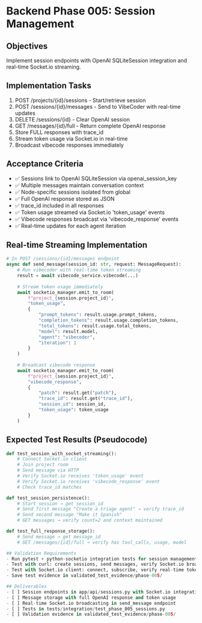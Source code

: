 # Backend Phase 005: Session Management

## Objectives
Implement session endpoints with OpenAI SQLiteSession integration and real-time Socket.io streaming.

## Implementation Tasks
1. POST /projects/{id}/sessions - Start/retrieve session
2. POST /sessions/{id}/messages - Send to VibeCoder with real-time updates
3. DELETE /sessions/{id} - Clear OpenAI session
4. GET /messages/{id}/full - Return complete OpenAI response
5. Store FULL responses with trace_id
6. Stream token usage via Socket.io in real-time
7. Broadcast vibecode responses immediately

## Acceptance Criteria
- ✅ Sessions link to OpenAI SQLiteSession via openai_session_key
- ✅ Multiple messages maintain conversation context
- ✅ Node-specific sessions isolated from global
- ✅ Full OpenAI response stored as JSON
- ✅ trace_id included in all responses
- ✅ Token usage streamed via Socket.io 'token_usage' events
- ✅ Vibecode responses broadcast via 'vibecode_response' events
- ✅ Real-time updates for each agent iteration

## Real-time Streaming Implementation
```python
# In POST /sessions/{id}/messages endpoint
async def send_message(session_id: str, request: MessageRequest):
    # Run vibecoder with real-time token streaming
    result = await vibecode_service.vibecode(...)
    
    # Stream token usage immediately
    await socketio_manager.emit_to_room(
        f"project_{session.project_id}",
        "token_usage",
        {
            "prompt_tokens": result.usage.prompt_tokens,
            "completion_tokens": result.usage.completion_tokens,
            "total_tokens": result.usage.total_tokens,
            "model": result.model,
            "agent": "vibecoder",
            "iteration": 1
        }
    )
    
    # Broadcast vibecode response
    await socketio_manager.emit_to_room(
        f"project_{session.project_id}",
        "vibecode_response",
        {
            "patch": result.get("patch"),
            "trace_id": result.get("trace_id"),
            "session_id": session_id,
            "token_usage": token_usage
        }
    )
```

## Expected Test Results (Pseudocode)
```python
def test_session_with_socket_streaming():
    # Connect Socket.io client
    # Join project room
    # Send message via HTTP
    # Verify Socket.io receives 'token_usage' event
    # Verify Socket.io receives 'vibecode_response' event
    # Check trace_id matches

def test_session_persistence():
    # Start session → get session_id
    # Send first message "Create a triage agent" → verify trace_id
    # Send second message "Make it Spanish" 
    # GET messages → verify count=2 and context maintained

def test_full_response_storage():
    # Send message → get message_id
    # GET /messages/{id}/full → verify has tool_calls, usage, model

## Validation Requirements
- Run pytest + python-socketio integration tests for session management with streaming
- Test with curl: create sessions, send messages, verify Socket.io broadcasts
- Test with Socket.io client: connect, subscribe, verify real-time token usage
- Save test evidence in validated_test_evidence/phase-005/

## Deliverables
- [ ] Session endpoints in app/api/sessions.py with Socket.io integration
- [ ] Message storage with full OpenAI response and token usage
- [ ] Real-time Socket.io broadcasting in send_message endpoint
- [ ] Tests in tests/integration/test_phase_005_sessions.py
- [ ] Validation evidence in validated_test_evidence/phase-005/